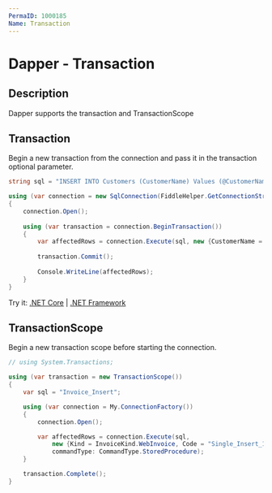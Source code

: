 ```yaml
---
PermaID: 1000185
Name: Transaction
---
```


# Dapper - Transaction

## Description
Dapper supports the transaction and TransactionScope

## Transaction

Begin a new transaction from the connection and pass it in the transaction optional parameter.

```csharp
string sql = "INSERT INTO Customers (CustomerName) Values (@CustomerName);";

using (var connection = new SqlConnection(FiddleHelper.GetConnectionStringSqlServerW3Schools()))
{
	connection.Open();
	
	using (var transaction = connection.BeginTransaction())
	{
		var affectedRows = connection.Execute(sql, new {CustomerName = "Mark"}, transaction: transaction);
		
		transaction.Commit();
		
		Console.WriteLine(affectedRows);
	}
}
```
Try it: [.NET Core](https://dotnetfiddle.net/C5koRx) | [.NET Framework](https://dotnetfiddle.net/RlZRFz)

## TransactionScope

Begin a new transaction scope before starting the connection.

```csharp
// using System.Transactions;

using (var transaction = new TransactionScope())
{
	var sql = "Invoice_Insert";

	using (var connection = My.ConnectionFactory())
	{
		connection.Open();

		var affectedRows = connection.Execute(sql,
			new {Kind = InvoiceKind.WebInvoice, Code = "Single_Insert_1"},
			commandType: CommandType.StoredProcedure);
	}

	transaction.Complete();
}
```
